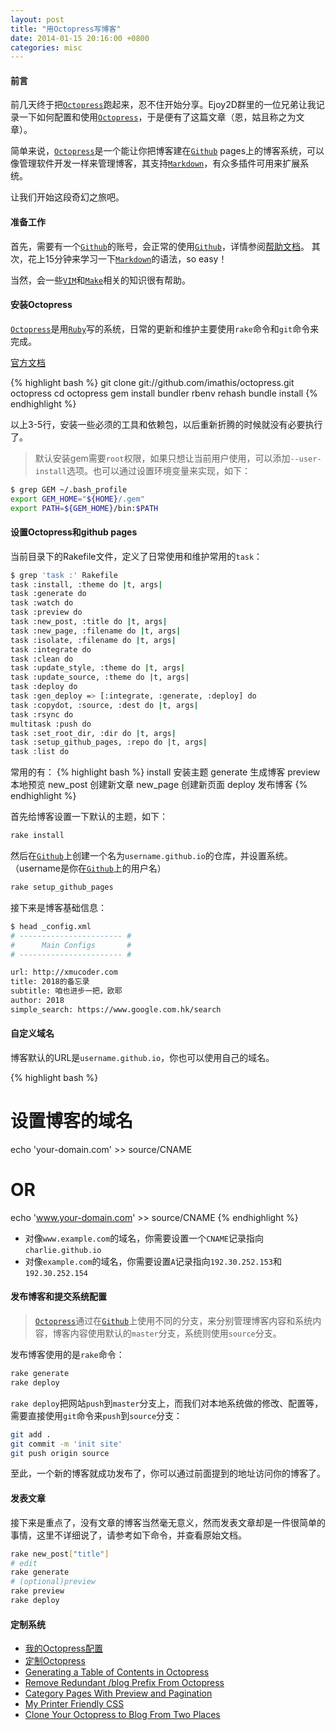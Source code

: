 ```yaml
---
layout: post
title: "用Octopress写博客"
date: 2014-01-15 20:16:00 +0800
categories: misc
---
```


#### 前言
前几天终于把[`Octopress`][1]跑起来，忍不住开始分享。Ejoy2D群里的一位兄弟让我记录一下如何配置和使用[`Octopress`][1]，于是便有了这篇文章（恩，姑且称之为文章）。

简单来说，[`Octopress`][1]是一个能让你把博客建在[`Github`][2] pages上的博客系统，可以像管理软件开发一样来管理博客，其支持[`Markdown`][3]，有众多插件可用来扩展系统。

让我们开始这段奇幻之旅吧。

#### 准备工作
首先，需要有一个[`Github`][2]的账号，会正常的使用[`Github`][2]，详情参阅[帮助文档][4]。 
其次，花上15分钟来学习一下[`Markdown`][3]的语法，so easy！

当然，会一些[`VIM`][5]和[`Make`][6]相关的知识很有帮助。

#### 安装Octopress 
[`Octopress`][1]是用[`Ruby`][7]写的系统，日常的更新和维护主要使用`rake`命令和`git`命令来完成。

[官方文档](http://octopress.org/docs/setup/)

{% highlight bash %}
git clone git://github.com/imathis/octopress.git octopress
cd octopress
gem install bundler
rbenv rehash
bundle install
{% endhighlight %}

以上3-5行，安装一些必须的工具和依赖包，以后重新折腾的时候就没有必要执行了。

> 默认安装gem需要`root`权限，如果只想让当前用户使用，可以添加`--user-install`选项。也可以通过设置环境变量来实现，如下：

``` bash
$ grep GEM ~/.bash_profile
export GEM_HOME="${HOME}/.gem"
export PATH=${GEM_HOME}/bin:$PATH
```

#### 设置Octopress和github pages

当前目录下的Rakefile文件，定义了日常使用和维护常用的`task`：

``` bash 
$ grep 'task :' Rakefile
task :install, :theme do |t, args|
task :generate do
task :watch do
task :preview do
task :new_post, :title do |t, args|
task :new_page, :filename do |t, args|
task :isolate, :filename do |t, args|
task :integrate do
task :clean do
task :update_style, :theme do |t, args|
task :update_source, :theme do |t, args|
task :deploy do
task :gen_deploy => [:integrate, :generate, :deploy] do
task :copydot, :source, :dest do |t, args|
task :rsync do
multitask :push do
task :set_root_dir, :dir do |t, args|
task :setup_github_pages, :repo do |t, args|
task :list do
```

常用的有：
{% highlight bash %}
install		安装主题
generate	生成博客
preview		本地预览
new_post	创建新文章
new_page	创建新页面
deploy		发布博客
{% endhighlight %}

首先给博客设置一下默认的主题，如下：
``` bash
rake install
```

然后在[`Github`][2]上创建一个名为`username.github.io`的仓库，并设置系统。（username是你在[`Github`][2]上的用户名）

``` bash
rake setup_github_pages
```

接下来是博客基础信息：

``` bash
$ head _config.xml
# ----------------------- #
#      Main Configs       #
# ----------------------- #

url: http://xmucoder.com
title: 2018的备忘录
subtitle: 咱也进步一把，欧耶
author: 2018
simple_search: https://www.google.com.hk/search
```

#### 自定义域名
博客默认的URL是`username.github.io`，你也可以使用自己的域名。

{% highlight bash %}
# 设置博客的域名
echo 'your-domain.com' >> source/CNAME
# OR
echo 'www.your-domain.com' >> source/CNAME
{% endhighlight %}

- 对像`www.example.com`的域名，你需要设置一个`CNAME`记录指向`charlie.github.io`
- 对像`example.com`的域名，你需要设置`A`记录指向`192.30.252.153`和`192.30.252.154`


#### 发布博客和提交系统配置
> [`Octopress`][1]通过在[`Github`][2]上使用不同的分支，来分别管理博客内容和系统内容，博客内容使用默认的`master`分支，系统则使用`source`分支。

发布博客使用的是`rake`命令：
``` bash 生成和发布博客
rake generate
rake deploy
```
`rake deploy`把网站`push`到`master`分支上，而我们对本地系统做的修改、配置等，需要直接使用`git`命令来`push`到`source`分支：

``` bash 提交配置
git add .
git commit -m 'init site'
git push origin source
```

至此，一个新的博客就成功发布了，你可以通过前面提到的地址访问你的博客了。

#### 发表文章
接下来是重点了，没有文章的博客当然毫无意义，然而发表文章却是一件很简单的事情，这里不详细说了，请参考如下命令，并查看原始文档。

``` bash
rake new_post["title"]
# edit
rake generate
# (optional)preview
rake preview
rake deploy
```

#### 定制系统

* [我的Octopress配置][10]
* [定制Octopress][11]
* [Generating a Table of Contents in Octopress][12]
* [Remove Redundant /blog Prefix From Octopress][13]
* [Category Pages With Preview and Pagination][14]
* [My Printer Friendly CSS][15]
* [Clone Your Octopress to Blog From Two Places][16]

[1]: http://octopress.org/
[2]: https://github.com/
[3]: http://daringfireball.net/projects/markdown/
[4]: https://help.github.com/
[5]: http://www.vim.org/
[6]: http://www.gnu.org/software/make/
[7]: https://www.ruby-lang.org/en/ 

[10]: http://www.yanjiuyanjiu.com/blog/20130402/
[11]: http://biaobiaoqi.me/blog/2013/07/10/decorate-octopress/
[12]: http://brizzled.clapper.org/blog/2012/02/04/generating-a-table-of-contents-in-octopress/
[13]: http://xit0.org/2013/04/remove-redundant-slash-blog-prefix-from-octopress-website/
[14]: http://highaltitudehacks.com/2013/06/30/octopress-category-pages-with-preview-and-pagination/
[15]: http://qiang.hu/2013/06/my-printer-friendly-css.html
[16]: http://blog.zerosharp.com/clone-your-octopress-to-blog-from-two-places/
